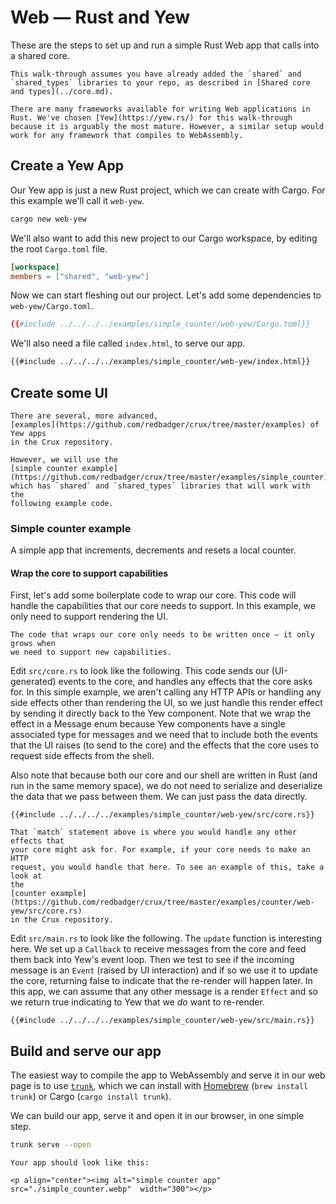 # Web — Rust and Yew

These are the steps to set up and run a simple Rust Web app that calls into a
shared core.

```admonish
This walk-through assumes you have already added the `shared` and `shared_types` libraries to your repo, as described in [Shared core and types](../core.md).
```

```admonish info
There are many frameworks available for writing Web applications in Rust. We've chosen [Yew](https://yew.rs/) for this walk-through because it is arguably the most mature. However, a similar setup would work for any framework that compiles to WebAssembly.
```

## Create a Yew App

Our Yew app is just a new Rust project, which we can create with Cargo. For this
example we'll call it `web-yew`.

```sh
cargo new web-yew
```

We'll also want to add this new project to our Cargo workspace, by editing the
root `Cargo.toml` file.

```toml
[workspace]
members = ["shared", "web-yew"]
```

Now we can start fleshing out our project. Let's add some dependencies to
`web-yew/Cargo.toml`.

```toml
{{#include ../../../../examples/simple_counter/web-yew/Cargo.toml}}
```

We'll also need a file called `index.html`, to serve our app.

```html
{{#include ../../../../examples/simple_counter/web-yew/index.html}}
```

## Create some UI

```admonish example
There are several, more advanced,
[examples](https://github.com/redbadger/crux/tree/master/examples) of Yew apps
in the Crux repository.

However, we will use the
[simple counter example](https://github.com/redbadger/crux/tree/master/examples/simple_counter),
which has `shared` and `shared_types` libraries that will work with the
following example code.
```

### Simple counter example

A simple app that increments, decrements and resets a local counter.

#### Wrap the core to support capabilities

First, let's add some boilerplate code to wrap our core. This code will handle
the capabilities that our core needs to support. In this example, we only need
to support rendering the UI.

```admonish
The code that wraps our core only needs to be written once — it only grows when
we need to support new capabilities.
```

Edit `src/core.rs` to look like the following. This code sends our
(UI-generated) events to the core, and handles any effects that the core asks
for. In this simple example, we aren't calling any HTTP APIs or handling any
side effects other than rendering the UI, so we just handle this render effect
by sending it directly back to the Yew component. Note that we wrap the effect
in a Message enum because Yew components have a single associated type for
messages and we need that to include both the events that the UI raises (to send
to the core) and the effects that the core uses to request side effects from the
shell.

Also note that because both our core and our shell are written in Rust (and run
in the same memory space), we do not need to serialize and deserialize the data
that we pass between them. We can just pass the data directly.

```rust,noplayground
{{#include ../../../../examples/simple_counter/web-yew/src/core.rs}}
```

```admonish tip
That `match` statement above is where you would handle any other effects that
your core might ask for. For example, if your core needs to make an HTTP
request, you would handle that here. To see an example of this, take a look at
the
[counter example](https://github.com/redbadger/crux/tree/master/examples/counter/web-yew/src/core.rs)
in the Crux repository.
```

Edit `src/main.rs` to look like the following. The `update` function is
interesting here. We set up a `Callback` to receive messages from the core and
feed them back into Yew's event loop. Then we test to see if the incoming
message is an `Event` (raised by UI interaction) and if so we use it to update
the core, returning false to indicate that the re-render will happen later. In
this app, we can assume that any other message is a render `Effect` and so we
return true indicating to Yew that we _do_ want to re-render.

```rust,noplayground
{{#include ../../../../examples/simple_counter/web-yew/src/main.rs}}
```

## Build and serve our app

The easiest way to compile the app to WebAssembly and serve it in our web page
is to use [`trunk`](https://trunkrs.dev/), which we can install with
[Homebrew](https://brew.sh/) (`brew install trunk`) or Cargo
(`cargo install trunk`).

We can build our app, serve it and open it in our browser, in one simple step.

```sh
trunk serve --open
```

```admonish success
Your app should look like this:

<p align="center"><img alt="simple counter app" src="./simple_counter.webp"  width="300"></p>
```
